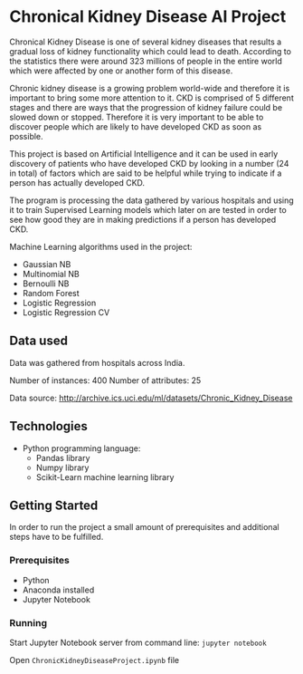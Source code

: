 # Chronical Kidney Disease AI Project

Chronical Kidney Disease is one of several kidney diseases that results a gradual loss of kidney functionality which could lead to death. According to the statistics there were around 323 millions of people in the entire world which were affected by one or another form of this disease.

Chronic kidney disease is a growing problem world-wide and therefore it is important to bring some more attention to it. CKD is comprised of 5 different stages and there are ways that the progression of kidney failure could be slowed down or stopped. Therefore it is very important to be able to discover people which are likely to have developed CKD as soon as possible.

This project is based on Artificial Intelligence and it can be used in early discovery of patients who have developed CKD by looking in a number (24 in total) of factors which are said to be helpful while trying to indicate if a person has actually developed CKD.

The program is processing the data gathered by various hospitals and using it to train Supervised Learning models which later on are tested in order to see how good they are in making predictions if a person has developed CKD. 

Machine Learning algorithms used in the project:
+ Gaussian NB
+ Multinomial NB
+ Bernoulli NB
+ Random Forest
+ Logistic Regression
+ Logistic Regression CV

## Data used

Data was gathered from hospitals across India.

Number of instances: 400
Number of attributes: 25

Data source: http://archive.ics.uci.edu/ml/datasets/Chronic_Kidney_Disease

## Technologies

+ Python programming language:
    - Pandas library
    - Numpy library
    - Scikit-Learn machine learning library

## Getting Started

In order to run the project a small amount of prerequisites and additional steps have to be fulfilled.

### Prerequisites

+ Python
+ Anaconda installed
+ Jupyter Notebook

### Running

Start Jupyter Notebook server from command line:
`jupyter notebook`

Open `ChronicKidneyDiseaseProject.ipynb` file



